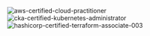 
![aws-certified-cloud-practitioner](https://github.com/yungserge/yungserge/assets/128556285/9de4d3d5-7249-4e79-910e-5218492fa0f7) 
![cka-certified-kubernetes-administrator](https://github.com/yungserge/yungserge/assets/128556285/1c329f92-2664-4707-a2d8-316d09a35c3b)
![hashicorp-certified-terraform-associate-003](https://github.com/yungserge/yungserge/assets/128556285/8292cc84-abf2-4970-8f5d-fecf07e941cc)
